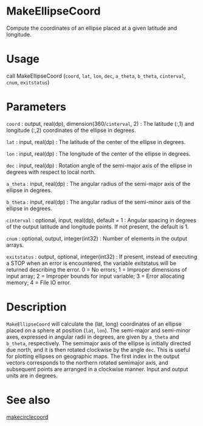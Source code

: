 # MakeEllipseCoord

Compute the coordinates of an ellipse placed at a given latitude and longitude.

# Usage

call MakeEllipseCoord (`coord`, `lat`, `lon`, `dec`, `a_theta`, `b_theta`, `cinterval`, `cnum`, `exitstatus`)

# Parameters

`coord` : output, real(dp), dimension(360/`cinterval`, 2)
:   The latitude (:,1) and longitude (:,2) coordinates of the ellipse in degrees.

`lat` : input, real(dp)
:   The latitude of the center of the ellipse in degrees.

`lon` : input, real(dp)
:   The longitude of the center of the ellipse in degrees.

`dec` : input, real(dp)
:   Rotation angle of the semi-major axis of the ellipse in degrees with respect to local north.

`a_theta` : input, real(dp)
:   The angular radius of the semi-major axis of the ellipse in degrees.

`b_theta` : input, real(dp)
:   The angular radius of the semi-minor axis of the ellipse in degrees.

`cinterval` : optional, input, real(dp), default = 1
:   Angular spacing in degrees of the output latitude and longitude points. If not present, the default is 1.

`cnum` : optional, output, integer(int32)
:   Number of elements in the output arrays.

`exitstatus` : output, optional, integer(int32)
:   If present, instead of executing a STOP when an error is encountered, the variable exitstatus will be returned describing the error. 0 = No errors; 1 = Improper dimensions of input array; 2 = Improper bounds for input variable; 3 = Error allocating memory; 4 = File IO error.

# Description

`MakeEllipseCoord` will calculate the (lat, long) coordinates of an ellipse placed on a sphere at position (`lat`, `lon`). The semi-major and semi-minor axes, expressed in angular radii in degrees, are given by `a_theta` and `b_theta`, respectively. The semimajor axis of the ellipse is initially directed due north, and it is then rotated clockwise by the angle `dec`. This is useful for plotting ellipses on geographic maps. The first index in the output vectors corresponds to the northern rotated semimajor axis, and subsequent points are arranged in a clockwise manner. Input and output units are in degrees.

# See also

[makecirclecoord](makecirclecoord.html)

